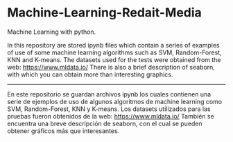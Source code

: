 # Machine-Learning-Redait-Media
Machine Learning with python.

In this repository are stored ipynb files which contain a series of examples of use of some machine learning algorithms such as SVM, Random-Forest, KNN and K-means. 
The datasets used for the tests were obtained from the web: https://www.mldata.io/ 
There is also a brief description of seaborn, with which you can obtain more than interesting graphics.

---------------------------------------------------------------------------------------------------------------------------

En este repositorio se guardan archivos ipynb los cuales contienen una serie de ejemplos de uso de algunos algoritmos de machine learning como SVM, Random-Forest, KNN y K-means.
Los datasets utilizados para las pruebas fueron obtenidos de la web: https://www.mldata.io/
También se encuentra una breve descripción de seaborn, con el cual se pueden obtener gráficos más que interesantes.

